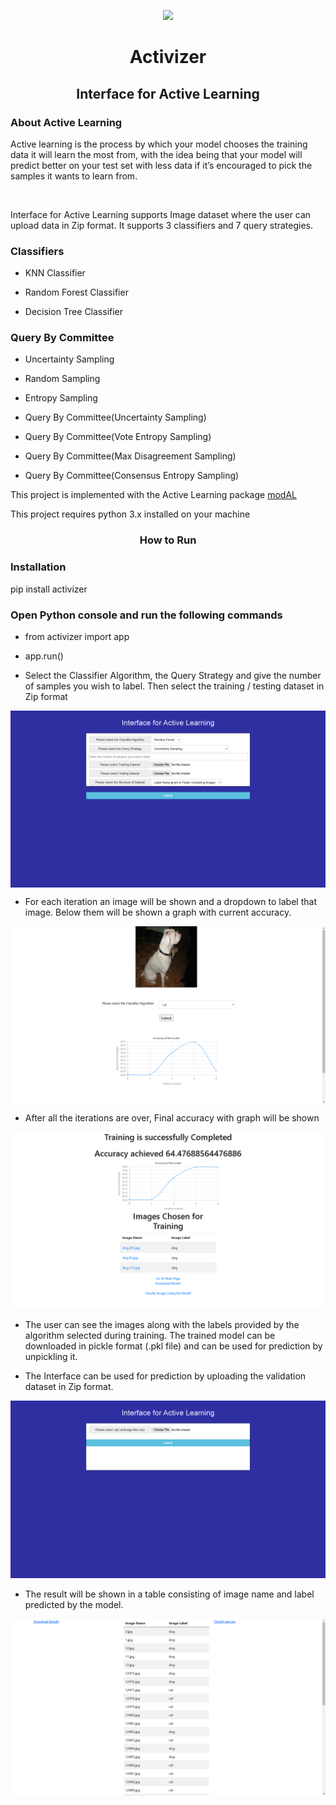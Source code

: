<p align="center">
<img src="https://zenodo.org/badge/358878863.svg">
</p>
<h1 align="center"> Activizer </h1>


<h2 align="center"> Interface for Active Learning </h2>


</p>

<h3> About Active Learning</h3>

<p > Active learning is the process by which your model chooses the training data it will learn the most from, 
    with the idea being that your model will predict better on your test set with less data if it’s encouraged
     to pick the samples it wants to learn from. </p> <br>


<p>Interface for Active Learning supports Image dataset where the user can upload data in Zip format. It supports 3 classifiers and 7 query strategies.<p>
<h3> Classifiers </h3>

- KNN Classifier

- Random Forest Classifier

- Decision Tree Classifier
<h3> Query By Committee </h3>

- Uncertainty Sampling

- Random Sampling

- Entropy Sampling

- Query By Committee(Uncertainty Sampling)

- Query By Committee(Vote Entropy Sampling)

- Query By Committee(Max Disagreement Sampling)

- Query By Committee(Consensus Entropy Sampling)


This project is implemented with the Active Learning package [modAL](https://github.com/modAL-python/modAL)
<p>This project requires python 3.x installed on your machine </p>
<h3 align="center"> How to Run</h3>
<h3> Installation </h3>
pip install activizer

<h3>Open Python console and run the following commands</h3>

- from activizer import app
- app.run()

- Select the Classifier Algorithm, the Query Strategy and give the number of samples you wish to label. Then select the training / testing dataset in Zip format

<p align="center">
<img src="images/Screenshot (490).png" align="center" width="900"> <br>
</p>

- For each iteration an image will be shown and a dropdown to label that image. Below them will be shown a graph with current accuracy.

<p align="center">
<img src="images/Screenshot (489).png" align="center" width="900"> <br>
</p>

- After all the iterations are over, Final accuracy with graph will be shown

<p align="center">
<img src="images/Screenshot (491).png"> <br>
</p>

- The user can see the images along with the labels provided by the algorithm selected during training. The trained model can be downloaded in pickle format (.pkl file) and can be used for prediction by unpickling it.

- The Interface can be used for prediction by uploading the validation dataset in Zip format. 

<p align="center">
<img src="images/Screenshot (492).png"> <br>
</p>

- The result will be shown in a table consisting of image name and label predicted by the model.

<p align="center">
<img src="images/Screenshot (493).png"> <br>
</p>
